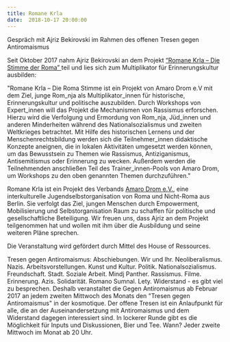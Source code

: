 ```yaml
---
title: Romane Krla
date:  2018-10-17 20:00:00
---
```


Gespräch mit Ajriz Bekirovski im Rahmen des offenen Tresen gegen Antiromaismus



Seit Oktober 2017 nahm Ajriz Bekirovski an dem Projekt <a href="http://amarodrom.de/romane-krla-1">“Romane Krla – Die Stimme der Roma” </a> teil und lies sich zum Multiplikator für Erinnerungskultur ausbilden:


"Romane Krla – Die Roma Stimme ist ein Projekt von Amaro Drom e.V
mit dem Ziel, junge Rom_nja als Multiplikator_innen für historische,
Erinnerungskultur und politische auszubilden. Durch Workshops von
Expert_innen will das Projekt die Mechanismen von Rassismus
erforschen. Hierzu wird die Verfolgung und Ermordung von Rom_nja,
Jüd_innen und anderen Minderheiten während des Nationalsozialismus
und zweiten Weltkrieges betrachtet. Mit Hilfe des historischen
Lernens und der Menschenrechtsbildung werden sich die
Teilnehmer_innen didaktische Konzepte aneignen, die in lokalen
Aktivitäten umgesetzt werden können, um das Bewusstsein zu Themen
wie Rassismus, Antiziganismus, Antisemitismus oder Erinnerung zu
wecken. Außerdem werden die Teilnehmenden anschließen Teil des
Trainer_innen-Pools von Amaro Drom, um Workshops zu den oben
genannten Themen durchzuführen."


Romane Krla ist ein Projekt des Verbands <a href="http://amarodrom.de/ueber-uns">Amaro Drom e.V.</a>, eine interkulturelle Jugendselbstorganisation von Roma und Nicht-Roma aus Berlin. Sie verfolgt das Ziel, jungen Menschen
durch Empowerment, Mobilisierung und Selbstorganisation Raum zu schaffen für politische und gesellschaftliche Beteiligung.
Wir freuen uns, dass Ajriz an dem Projekt teilgenommen hat und wollen
mit ihm über die Ausbildung und seine weiteren Pläne sprechen.


Die Veranstaltung wird gefördert durch Mittel des House of Ressources.

Tresen gegen Antiromaismus: Abschiebungen. Wir und Ihr.
Neoliberalismus. Nazis. Arbeitsvorstellungen. Kunst und Kultur.
Politik. Nationalsozialismus. Freundschaft. Stadt. Soziale Arbeit.
Mindj Panther. Rassismus. Filme. Erinnerung. Azis. Solidarität.
Romano Sumnal. Lety. Widerstand - es gibt viel zu besprechen.
Deshalb veranstaltet die Gegen Antiromaismus ab Februar 2017 an
jedem zweiten Mittwoch des Monats den "Tresen gegen Antiromaismus" in der
kosmotique. Der offene Tresen ist ein Anlaufpunkt für alle, die an der
Auseinandersetzung mit Antiromaismus und dem Widerstand dagegen
interessiert sind. In lockerer Runde gibt es die Möglichkeit für Inputs und
Diskussionen, Bier und Tee.
Wann? Jeder zweite Mittwoch im Monat ab 20 Uhr.


